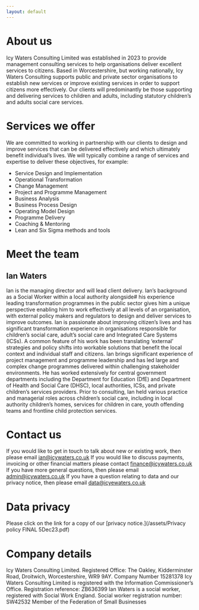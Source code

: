 ```yaml
---
layout: default
---
```


# About us

Icy Waters Consulting Limited was established in 2023 to provide management consulting services to help organisations deliver excellent services to citizens.
Based in Worcestershire, but working nationally, Icy Waters Consulting supports public and private sector organisations to establish new services or improve existing services in order to support citizens more effectively. 
Our clients will predominantly be those supporting and delivering services to children and adults, including statutory children’s and adults social care services.

# Services we offer

We are committed to working in partnership with our clients to design and improve services that can be delivered effectively and which ultimately benefit individual’s lives.
We will typically combine a range of services and expertise to deliver these objectives, for example:

* Service Design and Implementation
* Operational Transformation
* Change Management
* Project and Programme Management
* Business Analysis
* Business Process Design
* Operating Model Design
* Programme Delivery
* Coaching & Mentoring
* Lean and Six Sigma methods and tools

# Meet the team

## Ian Waters

Ian is the managing director and will lead client delivery.
Ian’s background as a Social Worker within a local authority alongside# his experience leading transformation programmes in the public sector gives him a unique perspective enabling him to work effectively at all levels of an organisation, with external policy makers and regulators to design and deliver services to improve outcomes. 
Ian is passionate about improving citizen’s lives and has significant transformation experience in organisations responsible for children’s social care, adult’s social care and Integrated Care Systems (ICSs). A common feature of his work has been translating ‘external’ strategies and policy shifts into workable solutions that benefit the local context and individual staff and citizens. 
Ian brings significant experience of project management and programme leadership and has led large and complex change programmes delivered within challenging stakeholder environments. He has worked extensively for central government departments including the Department for Education (DfE) and Department of Health and Social Care (DHSC), local authorities, ICSs, and private children’s services providers. 
Prior to consulting, Ian held various practice and managerial roles across children’s social care, including in local authority children’s homes, services for children in care, youth offending teams and frontline child protection services. 

# Contact us

If you would like to get in touch to talk about new or existing work, then please email ian@icywaters.co.uk
If you would like to discuss payments, invoicing or other financial matters please contact finance@icywaters.co.uk
If you have more general questions, then please email admin@icywaters.co.uk
If you have a question relating to data and our privacy notice, then please email data@icyewaters.co.uk

# Data privacy

Please click on the link for a copy of our [privacy notice.](/assets/Privacy policy FINAL 5Dec23.pdf)

# Company details

Icy Waters Consulting Limited. Registered Office: The Oakley, Kidderminster Road, Droitwich, Worcestershire, WR9 9AY. Company Number 15281378
Icy Waters Consulting Limited is registered with the Information Commissioner’s Office. Registration reference: ZB636399
Ian Waters is a social worker, registered with Social Work England. Social worker registration number: SW42532
Member of the Federation of Small Businesses

